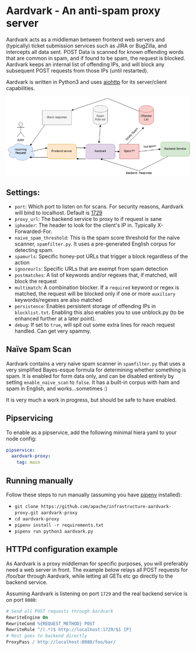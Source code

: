 # Aardvark - An anti-spam proxy server

Aardvark acts as a middleman between frontend web servers and (typically) ticket submission services such as JIRA or BugZilla, and intercepts all data sent.
POST Data is scanned for known offending words that are common in spam, and if found to be spam, the request is blocked.
Aardvark keeps an internal list of offending IPs, and will block any subsequent POST requests from those IPs (until restarted).

Aardvark is written in Python3 and uses [aiohttp](https://github.com/aio-libs/aiohttp) for its server/client capabilities.

![diagram](aardvark.png)

## Settings:

- `port`: Which port to listen on for scans. For security reasons, Aardvark will bind to localhost. Default is [1729](https://en.wikipedia.org/wiki/1729_(number))
- `proxy_url`: The backend service to proxy to if request is sane
- `ipheader`: The header to look for the client's IP in. Typically X-Forwarded-For.
- `naive_spam_threshold`: This is the spam score threshold for the naïve scanner, `spamfilter.py`. It uses a pre-generated English corpus for detecting spam.
- `spamurls`: Specific honey-pot URLs that trigger a block regardless of the action
- `ignoreurls`: Specific URLs that are exempt from spam detection
- `postmatches`: A list of keywords and/or regexes that, if matched, will block the request
- `multimatch`: A combination blocker. If a `required` keyword or regex is matched, the request will be blocked only if one or more `auxiliary` keywords/regexes are also matched
- `persistence`: Enables persistent storage of offending IPs in `blocklist.txt`. Enabling this also enables you to use unblock.py (to be enhanced further at a later point).
- `debug`: If set to `true`, will spit out some extra lines for reach request handled. Can get very spammy.

## Naïve Spam Scan
Aardvark contains a very naïve spam scanner in `spamfilter.py` that uses a very simplified Bayes-esque formula for
determining whether something is spam. It is enabled for form data only, and can be disabled entirely by 
setting `enable_naive_scan` to `false`. It has a built-in corpus with ham and spam in English, and works...sometimes :)

It is very much a work in progress, but should be safe to have enabled.


## Pipservicing

To enable as a pipservice, add the following minimal hiera yaml to your node config:

~~~yaml
pipservice:
  aardvark-proxy:
    tag: main
~~~

## Running manually
Follow these steps to run manually (assuming you have [pipenv](https://pypi.org/project/pipenv/) installed):

- `git clone https://github.com/apache/infrastructure-aardvark-proxy.git aardvark-proxy`
- `cd aardvark-proxy`
- `pipenv install -r requirements.txt`
- `pipenv run python3 aardvark.py`

## HTTPd configuration example
As Aardvark is a proxy middleman for specific purposes, you will preferably need a web server in front.
The example below relays all POST requests for /foo/bar through Aardvark, while letting all GETs etc 
go directly to the backend service.

Assuming Aardvark is listening on port `1729` and the real backend service is on port `8080`:

~~~apache
# Send all POST requests through Aardvark
RewriteEngine On
RewriteCond %{REQUEST_METHOD} POST
RewriteRule ^/(.*)$ http://localhost:1729/$1 [P]
# Rest goes to backend directly
ProxyPass / http://localhost:8080/foo/bar/
~~~
